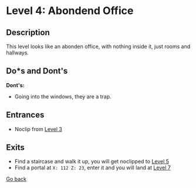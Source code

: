 # Level 4: Abondend Office

## Description
This level looks like an abonden office, with nothing inside it, just rooms and hallways.

## Do*s and Dont's
**Dont's:**
* Going into the windows, they are a trap.

## Entrances
* Noclip from <a href="./Level_3.md">Level 3</a>

## Exits
* Find a staircase and walk it up, you will get noclipped to <a href="./Level_5.md">Level 5</a>
* Find a portal at `X: 112 Z: 23`, enter it and you will land at <a href="./Level_7.md">Level 7</a>

<a href="./Levels.md">Go back</a>